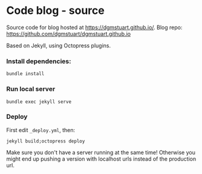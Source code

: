 # Code blog - source

Source code for blog hosted at https://dgmstuart.github.io/.
Blog repo: https://github.com/dgmstuart/dgmstuart.github.io

Based on Jekyll, using Octopress plugins.

### Install dependencies:

    bundle install

### Run local server

    bundle exec jekyll serve

### Deploy

First edit `_deploy.yml`, then:

    jekyll build;octopress deploy

Make sure you don't have a server running at the same time! Otherwise you
might end up pushing a version with localhost urls instead of the production
url.

